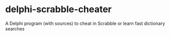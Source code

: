 # delphi-scrabble-cheater
A Delphi program (with sources) to cheat in Scrabble or learn fast dictionary searches
